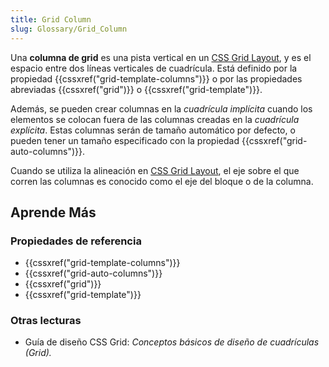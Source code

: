 ```yaml
---
title: Grid Column
slug: Glossary/Grid_Column
---
```


Una **columna de grid** es una pista vertical en un [CSS Grid Layout](/es/docs/Web/CSS/CSS_Grid_Layout), y es el espacio entre dos líneas verticales de cuadrícula. Está definido por la propiedad {{cssxref("grid-template-columns")}} o por las propiedades abreviadas {{cssxref("grid")}} o {{cssxref("grid-template")}}.

Además, se pueden crear columnas en la _cuadrícula implícita_ cuando los elementos se colocan fuera de las columnas creadas en la _cuadrícula explícita_. Estas columnas serán de tamaño automático por defecto, o pueden tener un tamaño especificado con la propiedad {{cssxref("grid-auto-columns")}}.

Cuando se utiliza la alineación en [CSS Grid Layout](/es/docs/Web/CSS/CSS_Grid_Layout), el eje sobre el que corren las columnas es conocido como el eje del bloque o de la columna.

## Aprende Más

### Propiedades de referencia

- {{cssxref("grid-template-columns")}}
- {{cssxref("grid-auto-columns")}}
- {{cssxref("grid")}}
- {{cssxref("grid-template")}}

### Otras lecturas

- Guía de diseño CSS Grid: _Conceptos básicos de diseño de cuadrículas (Grid)._
